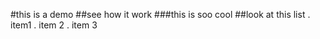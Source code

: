 #this is a demo
##see how it work
###this is soo cool
##look at this list
. item1
. item 2
. item 3 
